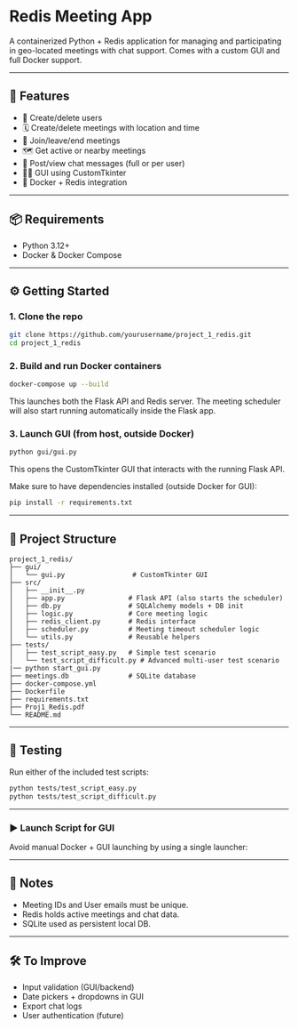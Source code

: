 # Redis Meeting App

A containerized Python + Redis application for managing and participating in geo-located meetings with chat support. Comes with a custom GUI and full Docker support.

---

## 🚀 Features

- 👤 Create/delete users
- 🗓️ Create/delete meetings with location and time
- 👥 Join/leave/end meetings
- 🗺️ Get active or nearby meetings
- 💬 Post/view chat messages (full or per user)
- 🧑‍💻 GUI using CustomTkinter
- 🐳 Docker + Redis integration

---

## 📦 Requirements

- Python 3.12+
- Docker & Docker Compose

---

## ⚙️ Getting Started

### 1. Clone the repo
```bash
git clone https://github.com/yourusername/project_1_redis.git
cd project_1_redis
```

### 2. Build and run Docker containers
```bash
docker-compose up --build
```
This launches both the Flask API and Redis server. The meeting scheduler will also start running automatically inside the Flask app.

### 3. Launch GUI (from host, outside Docker)
```bash
python gui/gui.py
```
This opens the CustomTkinter GUI that interacts with the running Flask API.

Make sure to have dependencies installed (outside Docker for GUI):
```bash
pip install -r requirements.txt
```

---

## 📁 Project Structure
```
project_1_redis/
├── gui/
│   └── gui.py                 # CustomTkinter GUI
├── src/
│   ├── __init__.py
│   ├── app.py                # Flask API (also starts the scheduler)
│   ├── db.py                 # SQLAlchemy models + DB init
│   ├── logic.py              # Core meeting logic
│   ├── redis_client.py       # Redis interface
│   ├── scheduler.py          # Meeting timeout scheduler logic
│   └── utils.py              # Reusable helpers
├── tests/
│   ├── test_script_easy.py   # Simple test scenario
│   └── test_script_difficult.py # Advanced multi-user test scenario
|── python start_gui.py
├── meetings.db               # SQLite database
├── docker-compose.yml
├── Dockerfile
├── requirements.txt
├── Proj1_Redis.pdf
└── README.md
```

---

## 🧪 Testing
Run either of the included test scripts:
```bash
python tests/test_script_easy.py
python tests/test_script_difficult.py
```

---

### ▶️ Launch Script for GUI
Avoid manual Docker + GUI launching by using a single launcher:

---

## 🔐 Notes
- Meeting IDs and User emails must be unique.
- Redis holds active meetings and chat data.
- SQLite used as persistent local DB.

---

## 🛠️ To Improve
- Input validation (GUI/backend)
- Date pickers + dropdowns in GUI
- Export chat logs
- User authentication (future)